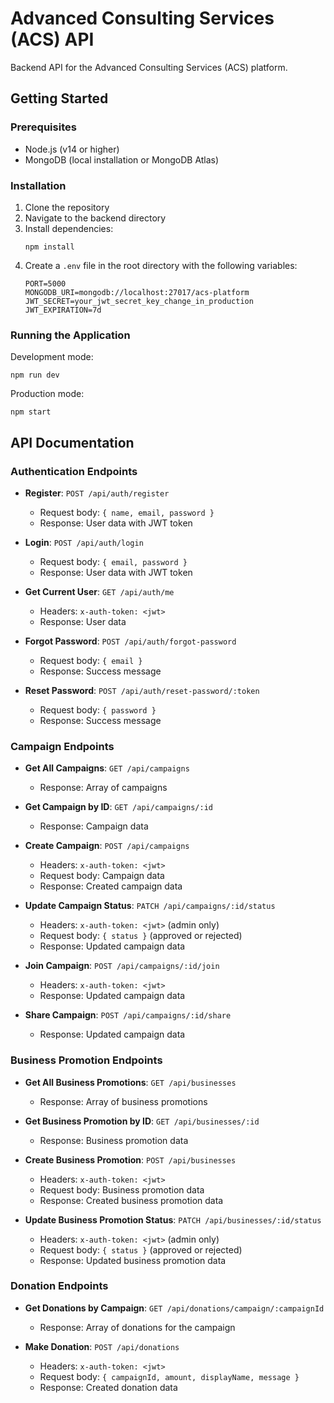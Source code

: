 # Advanced Consulting Services (ACS) API

Backend API for the Advanced Consulting Services (ACS) platform.

## Getting Started

### Prerequisites

- Node.js (v14 or higher)
- MongoDB (local installation or MongoDB Atlas)

### Installation

1. Clone the repository
2. Navigate to the backend directory
3. Install dependencies:
   ```
   npm install
   ```
4. Create a `.env` file in the root directory with the following variables:
   ```
   PORT=5000
   MONGODB_URI=mongodb://localhost:27017/acs-platform
   JWT_SECRET=your_jwt_secret_key_change_in_production
   JWT_EXPIRATION=7d
   ```

### Running the Application

Development mode:
```
npm run dev
```

Production mode:
```
npm start
```

## API Documentation

### Authentication Endpoints

- **Register**: `POST /api/auth/register`
  - Request body: `{ name, email, password }`
  - Response: User data with JWT token

- **Login**: `POST /api/auth/login`
  - Request body: `{ email, password }`
  - Response: User data with JWT token

- **Get Current User**: `GET /api/auth/me`
  - Headers: `x-auth-token: <jwt>`
  - Response: User data

- **Forgot Password**: `POST /api/auth/forgot-password`
  - Request body: `{ email }`
  - Response: Success message

- **Reset Password**: `POST /api/auth/reset-password/:token`
  - Request body: `{ password }`
  - Response: Success message

### Campaign Endpoints

- **Get All Campaigns**: `GET /api/campaigns`
  - Response: Array of campaigns

- **Get Campaign by ID**: `GET /api/campaigns/:id`
  - Response: Campaign data

- **Create Campaign**: `POST /api/campaigns`
  - Headers: `x-auth-token: <jwt>`
  - Request body: Campaign data
  - Response: Created campaign data

- **Update Campaign Status**: `PATCH /api/campaigns/:id/status`
  - Headers: `x-auth-token: <jwt>` (admin only)
  - Request body: `{ status }` (approved or rejected)
  - Response: Updated campaign data

- **Join Campaign**: `POST /api/campaigns/:id/join`
  - Headers: `x-auth-token: <jwt>`
  - Response: Updated campaign data

- **Share Campaign**: `POST /api/campaigns/:id/share`
  - Response: Updated campaign data

### Business Promotion Endpoints

- **Get All Business Promotions**: `GET /api/businesses`
  - Response: Array of business promotions

- **Get Business Promotion by ID**: `GET /api/businesses/:id`
  - Response: Business promotion data

- **Create Business Promotion**: `POST /api/businesses`
  - Headers: `x-auth-token: <jwt>`
  - Request body: Business promotion data
  - Response: Created business promotion data

- **Update Business Promotion Status**: `PATCH /api/businesses/:id/status`
  - Headers: `x-auth-token: <jwt>` (admin only)
  - Request body: `{ status }` (approved or rejected)
  - Response: Updated business promotion data

### Donation Endpoints

- **Get Donations by Campaign**: `GET /api/donations/campaign/:campaignId`
  - Response: Array of donations for the campaign

- **Make Donation**: `POST /api/donations`
  - Headers: `x-auth-token: <jwt>`
  - Request body: `{ campaignId, amount, displayName, message }`
  - Response: Created donation data
